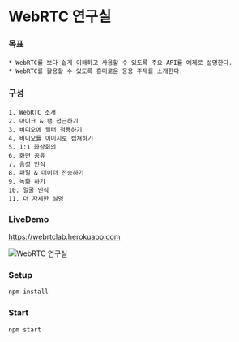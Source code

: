 # WebRTC 연구실 


### 목표

	* WebRTC를 보다 쉽게 이해하고 사용할 수 있도록 주요 API를 예제로 설명한다.
	* WebRTC를 활용할 수 있도록 흥미로운 응용 주제를 소개한다.

### 구성

	1. WebRTC 소개
	2. 마이크 & 캠 접근하기
	3. 비디오에 필터 적용하기
	4. 비디오를 이미지로 캡쳐하기
	5. 1:1 화상회의
	6. 화면 공유
	7. 음성 인식
	8. 파일 & 데이터 전송하기
	9. 녹화 하기
	10. 얼굴 인식
	11. 더 자세한 설명

### LiveDemo
https://webrtclab.herokuapp.com

![WebRTC 연구실 ](https://play.codejs.co.kr/dist/img/main.8301c4a6a87f98279cd4af1d8ce6b045.png)



### Setup
``` javascript
npm install
```

### Start
``` javascript
npm start
```

